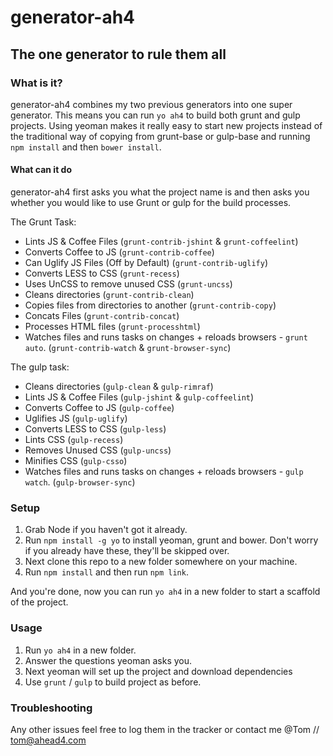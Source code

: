 # generator-ah4
## The one generator to rule them all

### What is it?
generator-ah4 combines my two previous generators into one super generator. This means you can run `yo ah4` to build both grunt and gulp projects. Using yeoman makes it really easy to start new projects instead of the traditional way of copying from grunt-base or gulp-base and running `npm install` and then `bower install`.

#### What can it do

generator-ah4 first asks you what the project name is and then asks you whether you would like to use Grunt or gulp for the build processes.

The Grunt Task:
- Lints JS & Coffee Files (`grunt-contrib-jshint` & `grunt-coffeelint`)
- Converts Coffee to JS (`grunt-contrib-coffee`)
- Can Uglify JS Files (Off by Default) (`grunt-contrib-uglify`)
- Converts LESS to CSS (`grunt-recess`)
- Uses UnCSS to remove unused CSS (`grunt-uncss`)
- Cleans directories (`grunt-contrib-clean`)
- Copies files from directories to another (`grunt-contrib-copy`)
- Concats Files (`grunt-contrib-concat`)
- Processes HTML files (`grunt-processhtml`)
- Watches files and runs tasks on changes + reloads browsers - `grunt auto`. (`grunt-contrib-watch` & `grunt-browser-sync`)

The gulp task:
- Cleans directories (`gulp-clean` & `gulp-rimraf`)
- Lints JS & Coffee Files (`gulp-jshint` & `gulp-coffeelint`)
- Converts Coffee to JS (`gulp-coffee`)
- Uglifies JS (`gulp-uglify`)
- Converts LESS to CSS (`gulp-less`)
- Lints CSS (`gulp-recess`)
- Removes Unused CSS (`gulp-uncss`)
- Minifies CSS (`gulp-csso`)
- Watches files and runs tasks on changes + reloads browsers - `gulp watch`. (`gulp-browser-sync`)

### Setup

1. Grab Node if you haven't got it already.
2. Run `npm install -g yo` to install yeoman, grunt and bower. Don't worry if you already have these, they'll be skipped over.
3. Next clone this repo to a new folder somewhere on your machine.
4. Run `npm install` and then run `npm link`.

And you're done, now you can run `yo ah4` in a new folder to start a scaffold of the project.

### Usage

1. Run `yo ah4` in a new folder.
2. Answer the questions yeoman asks you.
3. Next yeoman will set up the project and download dependencies
4. Use `grunt` / `gulp` to build project as before.

### Troubleshooting

Any other issues feel free to log them in the tracker or contact me @Tom // tom@ahead4.com
